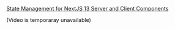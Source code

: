 
[State Management for NextJS 13 Server and Client Components](https://www.youtube.com/watch?v=dRLjoT4r-jc)

(Video is temporaray unavailable)
